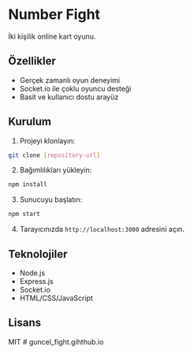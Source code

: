 # Number Fight

İki kişilik online kart oyunu.

## Özellikler

- Gerçek zamanlı oyun deneyimi
- Socket.io ile çoklu oyuncu desteği
- Basit ve kullanıcı dostu arayüz

## Kurulum

1. Projeyi klonlayın:
```bash
git clone [repository-url]
```

2. Bağımlılıkları yükleyin:
```bash
npm install
```

3. Sunucuyu başlatın:
```bash
npm start
```

4. Tarayıcınızda `http://localhost:3000` adresini açın.

## Teknolojiler

- Node.js
- Express.js
- Socket.io
- HTML/CSS/JavaScript

## Lisans

MIT # guncel_fight.gihthub.io